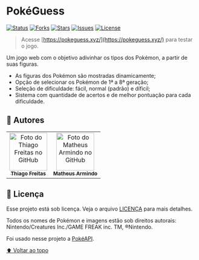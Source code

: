 # PokéGuess

[![Status][status-shield]][status-url]
[![Forks][forks-shield]][forks-url]
[![Stars][stars-shield]][stars-url]
[![Issues][issues-shield]][issues-url]
[![License][license-shield]][license-url]

> Acesse [https://pokeguess.xyz/](https://pokeguess.xyz/) para testar o jogo.

Um jogo web com o objetivo adivinhar os tipos dos Pokémon, a partir de suas figuras.

- As figuras dos Pokémon são mostradas dinamicamente;
- Opção de selecionar os Pokémon de 1ª a 8ª geração;
- Seleção de dificuldade: fácil, normal (padrão) e díficil;
- Sistema com quantidade de acertos e de melhor pontuação para cada dificuldade.

## 🤝 Autores

<table>
  <tr>
    <td align="center">
      <a href="https://github.com/thiagofqs">
        <img src="https://github.com/thiagofqs.png" width="100px;" alt="Foto do Thiago Freitas no GitHub"/><br>
        <sub>
          <b>Thiago Freitas</b>
        </sub>
      </a>
    </td>
    <td align="center">
      <a href="https://github.com/armindomatheus">
        <img src="https://github.com/armindomatheus.png" width="100px" alt="Foto do Matheus Armindo no GitHub"/><br>
        <sub>
          <b>Matheus Armindo</b>
        </sub>
      </a>
    </td>
  </tr>
</table>

## 📝 Licença

Esse projeto está sob licença. Veja o arquivo [LICENÇA](LICENSE) para mais detalhes.

Todos os nomes de Pokémon e imagens estão sob direitos autorais: Nintendo/Creatures Inc./GAME FREAK inc. TM, ®Nintendo.

Foi usado nesse projeto a [PokéAPI](https://pokeapi.co/).

[⬆ Voltar ao topo](#)<br>

<!-- BADGE - LINKS & IMAGES -->
[status-shield]: https://img.shields.io/static/v1?label=VERSION&message=1.1&color=yellow&style=for-the-badge
[status-url]: https://github.com/thiagofqs
[forks-shield]: https://img.shields.io/github/forks/thiagofqs/pokeguess.svg?style=for-the-badge
[forks-url]: https://github.com/thiagofqs/pokeguess/network/members
[stars-shield]: https://img.shields.io/github/stars/thiagofqs/pokeguess.svg?style=for-the-badge
[stars-url]: https://github.com/thiagofqs/pokeguess/stargazers
[issues-shield]: https://img.shields.io/github/issues/thiagofqs/pokeguess.svg?style=for-the-badge
[issues-url]: https://github.com/thiagofqs/pokeguess/issues
[license-shield]: https://img.shields.io/github/license/thiagofqs/pokeguess.svg?style=for-the-badge
[license-url]: https://github.com/thiagofqs/pokeguess/blob/main/LICENSE
